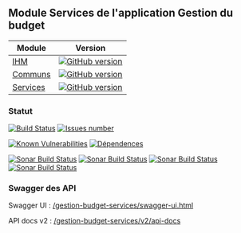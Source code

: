 ## Module Services de l'application Gestion du budget

| Module | Version |
|----------|----------|
| [IHM](https://github.com/vzwingma/gestion-budget) |  [![GitHub version](https://badge.fury.io/gh/vzwingma%2Fgestion-budget.svg)](https://badge.fury.io/gh/vzwingma%2Fgestion-budget) |
| [Communs](https://github.com/vzwingma/gestion-budget-communs) | [![GitHub version](https://badge.fury.io/gh/vzwingma%2Fgestion-budget-communs.svg)](https://badge.fury.io/gh/vzwingma%2Fgestion-budget-communs) |
| [Services](https://github.com/vzwingma/gestion-budget-services) | [![GitHub version](https://badge.fury.io/gh/vzwingma%2Fgestion-budget-services.svg)](https://badge.fury.io/gh/vzwingma%2Fgestion-budget-services) |

### Statut

<a href='https://travis-ci.com/vzwingma/gestion-budget-services/branches'><img src='https://travis-ci.com/vzwingma/gestion-budget-services.svg' alt='Build Status' /></a>
<a href='https://github.com/vzwingma/gestion-budget-services/issues'><img src='http://githubbadges.herokuapp.com/vzwingma/gestion-budget-services/issues?style=square' alt='Issues number' /></a>

[![Known Vulnerabilities](https://snyk.io/test/github/vzwingma/gestion-budget-services/badge.svg)](https://snyk.io/test/github/vzwingma/gestion-budget-services)
[![Dépendences](https://img.shields.io/librariesio/github/vzwingma/gestion-budget-services.png)](https://libraries.io/github/vzwingma/gestion-budget-services)

<a href="https://sonarcloud.io/dashboard?id=gestion-budget-services"><img alt="Sonar Build Status" src="https://sonarcloud.io/api/project_badges/measure?project=gestion-budget-services&metric=coverage" /></a>
<a href="https://sonarcloud.io/dashboard?id=gestion-budget-services"><img alt="Sonar Build Status" src="https://sonarcloud.io/api/project_badges/measure?project=gestion-budget-services&metric=sqale_rating" /></a>
<a href="https://sonarcloud.io/dashboard?id=gestion-budget-services"><img alt="Sonar Build Status" src="https://sonarcloud.io/api/project_badges/measure?project=gestion-budget-services&metric=reliability_rating" /></a>
<a href="https://sonarcloud.io/dashboard?id=gestion-budget-services"><img alt="Sonar Build Status" src="https://sonarcloud.io/api/project_badges/measure?project=gestion-budget-services&metric=security_rating" /></a>


### Swagger des API

Swagger UI  : <a href='http://localhost:8080/gestion-budget-services/swagger-ui.html'>/gestion-budget-services/swagger-ui.html</a>

API docs v2 : <a href='http://localhost:8080/gestion-budget-services/v2/api-docs'>/gestion-budget-services/v2/api-docs</a>
